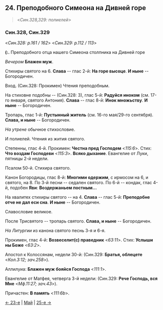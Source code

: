 
## 24. Преподобного Симеона на Дивней горе

> <*Син.328,329: полиелей*>

### Син.328, Син.329

<*Син.328: p.161 / 162*>
<*Син.329: p.112 / 113*>

**(:.** Преподобного отца нашего Симеона столпника на Дивней горе

*Вечером* **Блажен муж**.

Стихиры святого на 6. 
**Слава** -- глас 2-й: **На горе высоце**. 
**И ныне** -- Богородичен. 

Вход. (Син.328: Прокимен)
Чтения преподобным.

На стиховне подобны -- (Син.328: 3), глас 5-й: **Радуйся иноком** (см. 17-го января, святого Антония).
**Слава** -- глас 8-й: **Инок множьству**.
**И ныне** -- Богородичен. 

Тропарь, глас 1-й: **Пустынный житель** (см. 16-го мая/29-го сентября). 
**Слава, и ныне** -- Богородичен.

*На утрене* обычное стихословие. 

И полиелей. 
Чтения из жития святого. 

Степенны, глас 4-й. 
Прокимен: **Честна пред Господем** <*115:6*>. 
Стих: **Что воздам Господеви** <*115:3*>.
**Всяко дыхание**. 
Евангелие от Луки, пятницы 2-й недели.

Псалом 50-й. 
Стихира святого. 

Канон Богородицы, глас 8-й: **Многими одержим**, с ирмосом на 6, 
и святого, на 8.
По 3-й песни -- седален святого. 
По 6-й -- кондак, глас 4-й, подобен **Яви**: **Воздержаньем постным...**

На хвалитех стихиры святого -- на 4. 
**Слава** -- глас 5-й: **Преподобне отче не дал еси сна**. 
**И ныне** -- Богородичен.

Славословие великое. 

После Трисвятого -- тропарь святого. 
**Слава, и ныне** -- Богородичен. 

*На Литургии* из канона святого песнь 3-я и 6-я.

Прокимен, глас 4-й: **Возвеселит(с) праведник** <*63:11*>.
Стих: **Услыши ны Боже** <*63:2*>.

Апостол к Колоссянам, недели 30-й: (Син.329: **Братья, облецете** <*Кол.3:12; зач.258*>).

Аллилуиа: **Блажен муж бояйся Господа** <*111:1*>.

Евангелие от Матфея, четверга 3-й недели: (Син.329: **Рече Господь, вся Мне** <*Мф.11:27; зач.43*>).

Причастен: **В память** <*111:6b*>.

[← 23-е](05_23_SAB.ru.md) | [Май](README.md#24-й) | [25-е →](05_25_SAB.ru.md)
